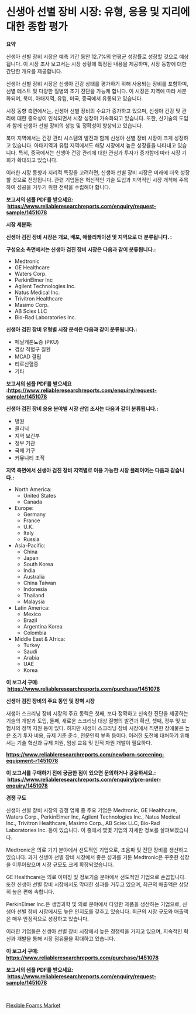 <p><h1>신생아 선별 장비 시장: 유형, 응용 및 지리에 대한 종합 평가</h1></p><p><strong>요약</strong></p>
<p><p>신생아 선별 장비 시장은 예측 기간 동안 12.7%의 연평균 성장률로 성장할 것으로 예상됩니다. 이 시장 조사 보고서는 시장 상황에 특정된 내용을 제공하며, 시장 동향에 대한 간단한 개요를 제공합니다.</p><p>신생아 선별 장비 시장은 신생아 건강 상태를 평가하기 위해 사용되는 장비를 포함하며, 선별 테스트 및 다양한 질병의 조기 진단을 가능케 합니다. 이 시장은 지역에 따라 세분화되며, 북미, 아태지역, 유럽, 미국, 중국에서 유통되고 있습니다.</p><p>시장 동향 측면에서는, 신생아 선별 장비의 수요가 증가하고 있으며, 신생아 건강 및 관리에 대한 중요성이 인식되면서 시장 성장이 가속화되고 있습니다. 또한, 신기술의 도입과 함께 신생아 선별 장비의 성능 및 정확성이 향상되고 있습니다.</p><p>북미 지역에서는 건강 관리 시스템의 발전과 함께 신생아 선별 장비 시장이 크게 성장하고 있습니다. 아태지역과 유럽 지역에서도 해당 시장에서 높은 성장률을 나타내고 있습니다. 특히, 중국에서는 신생아 건강 관리에 대한 관심과 투자가 증가함에 따라 시장 기회가 확대되고 있습니다.</p><p>이러한 시장 동향과 지리적 특징을 고려하면, 신생아 선별 장비 시장은 미래에 더욱 성장할 것으로 전망됩니다. 관련 기업들은 혁신적인 기술 도입과 지역적인 시장 개척에 주목하여 성공을 거두기 위한 전략을 수립해야 합니다.</p></p>
<p><strong>보고서의 샘플 PDF를 받으세요: &nbsp;<a href="https://www.reliableresearchreports.com/enquiry/request-sample/1451078">https://www.reliableresearchreports.com/enquiry/request-sample/1451078</a></strong></p>
<p><strong>시장 세분화:</strong></p>
<p><strong> 신생아 검진 장비 시장은 개요, 배포, 애플리케이션 및 지역으로 더 분류됩니다. :</strong></p>
<p><strong>구성요소 측면에서는 신생아 검진 장비 시장은 다음과 같이 분류됩니다.:</strong></p>
<p><ul><li>Medtronic</li><li>GE Healthcare</li><li>Waters Corp.</li><li>PerkinElmer Inc</li><li>Agilent Technologies Inc.</li><li>Natus Medical Inc.</li><li>Trivitron Healthcare</li><li>Masimo Corp.</li><li>AB Sciex LLC</li><li>Bio-Rad Laboratories Inc.</li></ul></p>
<p><strong> 신생아 검진 장비 유형별 시장 분석은 다음과 같이 분류됩니다.:</strong></p>
<p><ul><li>페닐케톤뇨증 (PKU)</li><li>겸상 적혈구 질환</li><li>MCAD 결핍</li><li>티로신혈증</li><li>기타</li></ul></p>
<p><strong>보고서의 샘플 PDF를 받으세요 :<a href="https://www.reliableresearchreports.com/enquiry/request-sample/1451078">https://www.reliableresearchreports.com/enquiry/request-sample/1451078</a></strong></p>
<p><strong> 신생아 검진 장비 응용 분야별 시장 산업 조사는 다음과 같이 분류됩니다.:</strong></p>
<p><ul><li>병원</li><li>클리닉</li><li>지역 보건부</li><li>정부 기관</li><li>국제 기구</li><li>커뮤니티 조직</li></ul></p>
<p><strong>지역 측면에서 신생아 검진 장비 지역별로 이용 가능한 시장 플레이어는 다음과 같습니다.:</strong></p>
<p><ul>
    <li>
        North America:
        <ul>
            <li>United States</li>
            <li>Canada</li>
        </ul>
    </li>
    <li>
        Europe:
        <ul>
            <li>Germany</li>
            <li>France</li>
            <li>U.K.</li>
            <li>Italy</li>
            <li>Russia</li>
        </ul>
    </li>
    <li>
        Asia-Pacific:
        <ul>
            <li>China</li>
            <li>Japan</li>
            <li>South Korea</li>
            <li>India</li>
            <li>Australia</li>
            <li>China Taiwan</li>
            <li>Indonesia</li>
            <li>Thailand</li>
            <li>Malaysia</li>
        </ul>
    </li>
    <li>
        Latin America:
        <ul>
            <li>Mexico</li>
            <li>Brazil</li>
            <li>Argentina Korea</li>
            <li>Colombia</li>
        </ul>
    </li>
    <li>
        Middle East & Africa:
        <ul>
            <li>Turkey</li>
            <li>Saudi</li>
            <li>Arabia</li>
            <li>UAE</li>
            <li>Korea</li>
        </ul>
    </li>
    </ul></p>
<p><strong>이 보고서 구매: &nbsp;<a href="https://www.reliableresearchreports.com/purchase/1451078">https://www.reliableresearchreports.com/purchase/1451078</a></strong></p>
<p><strong>신생아 검진 장비의 주요 동인 및 장벽 시장</strong></p>
<p><p>새생아 스크리닝 장비 시장의 주요 동력은 첫째, 보다 정확하고 신속한 진단을 제공하는 기술의 개발과 도입, 둘째, 새로운 스크리닝 대상 질병의 발견과 확산, 셋째, 정부 및 보험사의 정책 지원 등이 있다. 하지만 새생아 스크리닝 장비 시장에서 직면한 장애물은 높은 초기 투자 비용, 규제 기준 준수, 전문인력 부족 등이다. 이러한 도전에 대처하기 위해서는 기술 혁신과 규제 지원, 임상 교육 및 인적 자원 개발이 필요하다.</p></p>
<p><strong><a href="https://www.reliableresearchreports.com/newborn-screening-equipment-r1451078">https://www.reliableresearchreports.com/newborn-screening-equipment-r1451078</a></strong></p>
<p><strong>이 보고서를 구매하기 전에 궁금한 점이 있으면 문의하거나 공유하세요.: &nbsp;<a href="https://www.reliableresearchreports.com/enquiry/pre-order-enquiry/1451078">https://www.reliableresearchreports.com/enquiry/pre-order-enquiry/1451078</a></strong></p>
<p><strong>경쟁 구도</strong></p>
<p><p>신생아 선별 장비 시장의 경쟁 업체 중 주요 기업은 Medtronic, GE Healthcare, Waters Corp., PerkinElmer Inc, Agilent Technologies Inc., Natus Medical Inc., Trivitron Healthcare, Masimo Corp., AB Sciex LLC, Bio-Rad Laboratories Inc. 등이 있습니다. 이 중에서 몇몇 기업의 자세한 정보를 살펴보겠습니다.</p><p>Medtronic은 의료 기기 분야에서 선도적인 기업으로, 초음파 및 진단 장비를 생산하고 있습니다. 과거 신생아 선별 장비 시장에서 좋은 성과를 거둔 Medtronic은 꾸준한 성장을 이루어왔으며 시장 규모도 크게 확장되었습니다.</p><p>GE Healthcare는 의료 이미징 및 정보기술 분야에서 선도적인 기업으로 손꼽힙니다. 또한 신생아 선별 장비 시장에서도 막대한 성과를 거두고 있으며, 최근의 매출액은 상당히 높은 편에 속합니다.</p><p>PerkinElmer Inc.은 생명과학 및 의료 분야에서 다양한 제품을 생산하는 기업으로, 신생아 선별 장비 시장에서도 높은 인지도를 갖추고 있습니다. 최근의 시장 규모와 매출액은 매우 안정적으로 성장하고 있습니다.</p><p>이러한 기업들은 신생아 선별 장비 시장에서 높은 경쟁력을 가지고 있으며, 지속적인 혁신과 개발을 통해 시장 점유율을 확대하고 있습니다.</p></p>
<p><strong>이 보고서 구매: &nbsp; <a href="https://www.reliableresearchreports.com/purchase/1451078">https://www.reliableresearchreports.com/purchase/1451078</a></strong></p>
<p><strong>보고서의 샘플 PDF를 받으세요: &nbsp;<a href="https://www.reliableresearchreports.com/enquiry/request-sample/1451078">https://www.reliableresearchreports.com/enquiry/request-sample/1451078</a></strong><strong></strong></p>
<p>&nbsp;</p>
<p><p><a href="https://noble-drawer-34c.notion.site/Flexible-Foams-Market-Furnish-Information-about-Market-Size-Market-Share-Market-Dynamics-and-Proj-93a4c2a4ba254d3ab92a0d177aaed81b">Flexible Foams Market</a></p></p>